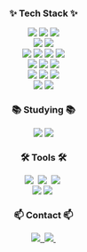 <h3 align="center">✨ Tech Stack ✨</h3>
<div align="center">
  <img src="https://img.shields.io/badge/Java-007396?style=for-the-badge&logo=java&logoColor=white" />
  <img src="https://img.shields.io/badge/Spring_Framework-6DB33F?style=for-the-badge&logo=spring&logoColor=white" />
  <img src="https://img.shields.io/badge/Spring_Boot-6DB33F?style=for-the-badge&logo=springboot&logoColor=white" />
</div>

<div align="center">
  <img src="https://img.shields.io/badge/Redis-DC382D?style=for-the-badge&logo=redis&logoColor=white" />
  <img src="https://img.shields.io/badge/Amazon_RDS-527FFF?style=for-the-badge&logo=amazonrds&logoColor=white" />
</div>

<div align="center">
  <img src="https://img.shields.io/badge/Amazon_EC2-FF7F50?style=for-the-badge&logo=amazonec2&logoColor=white" />
  <img src="https://img.shields.io/badge/Amazon_S3-569A31?style=for-the-badge&logo=amazons3&logoColor=white" />
  <img src="https://img.shields.io/badge/Amazon_SQS-FFB400?style=for-the-badge&logo=amazonsqs&logoColor=white" />
  <img src="https://img.shields.io/badge/AWS_Elastic_Beanstalk-008000?style=for-the-badge&logo=awselasticbeanstalk&logoColor=white" />
</div>

<div align="center">
  <img src="https://img.shields.io/badge/AWS_Elastic_Load_Balancing-6495ED?style=for-the-badge&logo=awselasticloadbalancing&logoColor=white" />
  <img src="https://img.shields.io/badge/Amazon_Route_53-4B0082?style=for-the-badge&logo=amazonroute53&logoColor=white" />
  <img src="https://img.shields.io/badge/Amazon_ElastiCache-D2691E?style=for-the-badge&logo=amazonelasticsearchservice&logoColor=white" />
</div>

<div align="center">
  <img src="https://img.shields.io/badge/Docker-2496ED?style=for-the-badge&logo=docker&logoColor=white" />
  <img src="https://img.shields.io/badge/CI%2FCD-6DB33F?style=for-the-badge&logo=githubactions&logoColor=white" />
  <img src="https://img.shields.io/badge/GitHub_Actions-2088FF?style=for-the-badge&logo=githubactions&logoColor=white" />
</div>

<div align="center">
  <img src="https://img.shields.io/badge/Apache_JMeter-D22128?style=for-the-badge&logo=apachejmeter&logoColor=white" />
  <img src="https://img.shields.io/badge/CloudFront-232F3E?style=for-the-badge&logo=amazonaws&logoColor=white" />
</div>

<h3 align="center">📚 Studying 📚</h3>
<div align="center">
  <img src="https://img.shields.io/badge/Java-007396?style=for-the-badge&logo=java&logoColor=white" />
  <img src="https://img.shields.io/badge/Spring-6DB33F?style=for-the-badge&logo=spring&logoColor=white" />
</div>

<h3 align="center">🛠 Tools 🛠</h3>
<div align="center">
  <img src="https://img.shields.io/badge/git-F05033.svg?style=for-the-badge&logo=git&logoColor=white" />&nbsp
  <img src="https://img.shields.io/badge/github-181717.svg?style=for-the-badge&logo=github&logoColor=white" />&nbsp
  <img src="https://img.shields.io/badge/Notion-F3F3F3.svg?style=for-the-badge&logo=notion&logoColor=black" />&nbsp
</div>

<div align="center">
  <img src="https://img.shields.io/badge/Slack-4A154B?style=for-the-badge&logo=slack&logoColor=white" />
  <img src="https://img.shields.io/badge/figma-F24E1E.svg?style=for-the-badge&logo=figma&logoColor=white" />&nbsp
</div>


<h3 align="center">📫 Contact 📫</h3>
<div align="center">
  <a href="https://velog.io/@leejaehee">
    <img src="https://img.shields.io/badge/Velog-1EBC8F?style=for-the-badge&logo=velog&logoColor=white" />&nbsp
  </a>
  <a href="mailto:leejaehee5186@gmail.com">
    <img
      src="https://img.shields.io/badge/leejaehee5186@gmail.com-D14836?style=for-the-badge&logo=gmail&logoColor=white"/>&nbsp
  </a>
</div>
